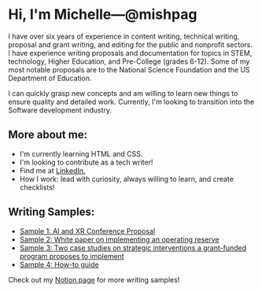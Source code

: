 # Hi, I'm Michelle—@mishpag

I have over six years of experience in content writing, technical writing, proposal and grant writing, and editing for the public and nonprofit sectors. I have experience writing proposals and documentation for topics in STEM, technology, Higher Education, and Pre-College (grades 6-12). Some of my most notable proposals are to the National Science Foundation and the US Department of Education.

I can quickly grasp new concepts and am willing to learn new things to ensure quality and detailed work. Currently, I'm looking to transition into the Software development industry.

## More about me:

- I'm currently learning HTML and CSS.
- I'm looking to contribute as a tech writer!
- Find me at [LinkedIn.](www.linkedin.com/in/michellepaguada)
- How I work: lead with curiosity, always willing to learn, and create checklists!

## Writing Samples: 

- [Sample 1: AI and XR Conference Proposal](https://www.notion.so/Innovation-Symposium-Proposal-2fc6ab79a4714abb9d88380c263d666b?pvs=4)
- [Sample 2: White paper on implementing an operating reserve](https://www.notion.so/FIU-Afterschool-Allstars-Policy-Brief-8bc1f2fdff974c3a8fefeeb07e72e0c2?pvs=4)
- [Sample 3: Two case studies on strategic interventions a grant-funded program proposes to implement](https://www.notion.so/Talent-Search-85922275dd6f4fc79fdc47be502b8ddf?pvs=4)
- [Sample 4: How-to guide](https://www.notion.so/How-to-guide-writing-sample-da32e697c6c64ef89f13c57f17c62e13?pvs=4)

Check out my [Notion page](https://shocking-airport-1b9.notion.site/Michelle-Paguada-473803108d674344a72e1cfc5beaa850?pvs=4) for more writing samples!
